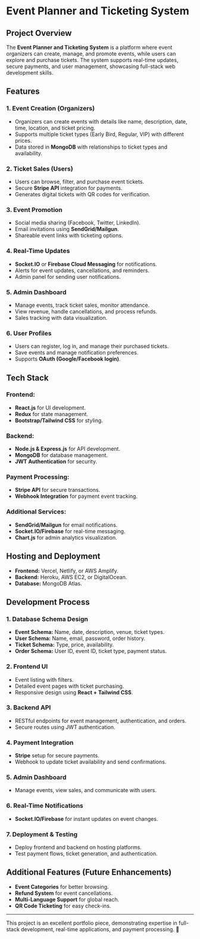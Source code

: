 # Event Planner and Ticketing System

## Project Overview
The **Event Planner and Ticketing System** is a platform where event organizers can create, manage, and promote events, while users can explore and purchase tickets. The system supports real-time updates, secure payments, and user management, showcasing full-stack web development skills.

## Features
### 1. Event Creation (Organizers)
- Organizers can create events with details like name, description, date, time, location, and ticket pricing.
- Supports multiple ticket types (Early Bird, Regular, VIP) with different prices.
- Data stored in **MongoDB** with relationships to ticket types and availability.

### 2. Ticket Sales (Users)
- Users can browse, filter, and purchase event tickets.
- Secure **Stripe API** integration for payments.
- Generates digital tickets with QR codes for verification.

### 3. Event Promotion
- Social media sharing (Facebook, Twitter, LinkedIn).
- Email invitations using **SendGrid/Mailgun**.
- Shareable event links with ticketing options.

### 4. Real-Time Updates
- **Socket.IO** or **Firebase Cloud Messaging** for notifications.
- Alerts for event updates, cancellations, and reminders.
- Admin panel for sending user notifications.

### 5. Admin Dashboard
- Manage events, track ticket sales, monitor attendance.
- View revenue, handle cancellations, and process refunds.
- Sales tracking with data visualization.

### 6. User Profiles
- Users can register, log in, and manage their purchased tickets.
- Save events and manage notification preferences.
- Supports **OAuth (Google/Facebook login)**.

## Tech Stack
### Frontend:
- **React.js** for UI development.
- **Redux** for state management.
- **Bootstrap/Tailwind CSS** for styling.

### Backend:
- **Node.js & Express.js** for API development.
- **MongoDB** for database management.
- **JWT Authentication** for security.

### Payment Processing:
- **Stripe API** for secure transactions.
- **Webhook Integration** for payment event tracking.

### Additional Services:
- **SendGrid/Mailgun** for email notifications.
- **Socket.IO/Firebase** for real-time messaging.
- **Chart.js** for admin analytics visualization.

## Hosting and Deployment
- **Frontend:** Vercel, Netlify, or AWS Amplify.
- **Backend:** Heroku, AWS EC2, or DigitalOcean.
- **Database:** MongoDB Atlas.

## Development Process
### 1. Database Schema Design
- **Event Schema:** Name, date, description, venue, ticket types.
- **User Schema:** Name, email, password, order history.
- **Ticket Schema:** Type, price, availability.
- **Order Schema:** User ID, event ID, ticket type, payment status.

### 2. Frontend UI
- Event listing with filters.
- Detailed event pages with ticket purchasing.
- Responsive design using **React + Tailwind CSS**.

### 3. Backend API
- RESTful endpoints for event management, authentication, and orders.
- Secure routes using JWT authentication.

### 4. Payment Integration
- **Stripe** setup for secure payments.
- Webhook to update ticket availability and send confirmations.

### 5. Admin Dashboard
- Manage events, view sales, and communicate with users.

### 6. Real-Time Notifications
- **Socket.IO/Firebase** for instant updates on event changes.

### 7. Deployment & Testing
- Deploy frontend and backend on hosting platforms.
- Test payment flows, ticket generation, and authentication.

## Additional Features (Future Enhancements)
- **Event Categories** for better browsing.
- **Refund System** for event cancellations.
- **Multi-Language Support** for global reach.
- **QR Code Ticketing** for easy check-ins.

---

This project is an excellent portfolio piece, demonstrating expertise in full-stack development, real-time applications, and payment processing. 🚀
